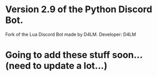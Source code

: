 # Version 2.9 of the Python Discord Bot. 
Fork of the Lua Discord Bot made by D4LM.
Developer: D4LM
# Going to add these stuff soon... (need to update a lot...)
